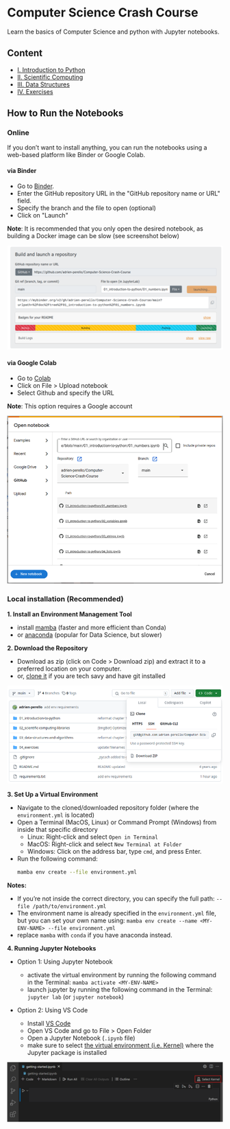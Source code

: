 # Computer Science Crash Course

Learn the basics of Computer Science and python with Jupyter notebooks.

## Content

- [I. Introduction to Python](./01_introduction-to-python)
- [II. Scientific Computing](02_scientific-computing-libraries)
- [III. Data Structures](./03_data-structures-and-algorithms)
- [IV. Exercises](04_exercises)
<!-- - [V. Software Development](05_software-development) -->

## How to Run the Notebooks

### Online

If you don’t want to install anything, you can run the notebooks using a web-based platform like Binder or Google Colab.

#### via Binder

- Go to [Binder](https://mybinder.org/).
- Enter the GitHub repository URL in the "GitHub repository name or URL" field.
- Specify the branch and the file to open (optional)
- Click on "Launch"

**Note**: It is recommended that you only open the desired notebook, as building a Docker image can be slow (see screenshot below)

![mybinder](./img/mybinder.png)


#### via Google Colab

- Go to [Colab](https://colab.research.google.com/)
- Click on File > Upload notebook
- Select Github and specify the URL

**Note**: This option requires a Google account

![colab](./img/colab.png)


### Local installation (Recommended)

**1. Install an Environment Management Tool**
  - install [mamba](https://mamba.readthedocs.io/en/latest/) (faster and more efficient than Conda)
  - or [anaconda](https://www.anaconda.com/products/individual) (popular for Data Science, but slower)

**2. Download the Repository**
  - Download as zip (click on Code > Download zip) and extract it to a preferred location on your computer.
  - or, [clone it](https://docs.github.com/en/repositories/creating-and-managing-repositories/cloning-a-repository) if you are tech savy and have git installed

![download repo](./img/import.png)

**3. Set Up a Virtual Environment**

- Navigate to the cloned/downloaded repository folder (where the `environment.yml` is located)
- Open a Terminal (MacOS, Linux) or Command Prompt (Windows) from inside that specific directory
  - Linux: Right-click and select `Open in Terminal`
  - MacOS: Right-click and select `New Terminal at Folder`
  - Windows: Click on the address bar, type `cmd`, and press Enter.
- Run the following command:
    ```bash
    mamba env create --file environment.yml
    ```

**Notes:**
- If you’re not inside the correct directory, you can specify the full path: `--file /path/to/environment.yml`
- The environment name is already specified in the `environment.yml` file, but you can set your own name using: `mamba env create --name <MY-ENV-NAME> --file environment.yml`
- replace `mamba` with `conda` if you have anaconda instead.


**4. Running Jupyter Notebooks**
- Option 1: Using Jupyter Notebook
  - activate the virtual environment by running the following command in the Terminal: `mamba activate <MY-ENV-NAME>`
  - launch jupyter by running the following command in the Terminal: `jupyter lab` (or `jupyter notebook`)

- Option 2: Using VS Code
    - Install [VS Code](https://code.visualstudio.com/download)
    - Open VS Code and go to File > Open Folder
    - Open a Jupyter Notebook (`.ipynb` file)
    - make sure to select [the virtual environment (i.e. Kernel)](https://code.visualstudio.com/docs/datascience/jupyter-notebooks) where the Jupyter package is installed

![vscode](./img/vscode.png)
